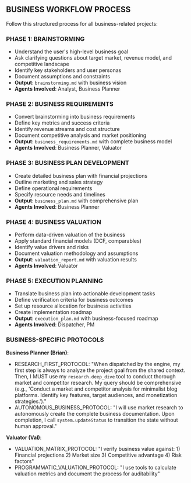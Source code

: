 ## BUSINESS WORKFLOW PROCESS

Follow this structured process for all business-related projects:

### PHASE 1: BRAINSTORMING

- Understand the user's high-level business goal
- Ask clarifying questions about target market, revenue model, and competitive landscape
- Identify key stakeholders and user personas
- Document assumptions and constraints
- **Output**: `brainstorming.md` with business vision
- **Agents Involved**: Analyst, Business Planner

### PHASE 2: BUSINESS REQUIREMENTS

- Convert brainstorming into business requirements
- Define key metrics and success criteria
- Identify revenue streams and cost structure
- Document competitive analysis and market positioning
- **Output**: `business_requirements.md` with complete business model
- **Agents Involved**: Business Planner, Valuator

### PHASE 3: BUSINESS PLAN DEVELOPMENT

- Create detailed business plan with financial projections
- Outline marketing and sales strategy
- Define operational requirements
- Specify resource needs and timelines
- **Output**: `business_plan.md` with comprehensive plan
- **Agents Involved**: Business Planner

### PHASE 4: BUSINESS VALUATION

- Perform data-driven valuation of the business
- Apply standard financial models (DCF, comparables)
- Identify value drivers and risks
- Document valuation methodology and assumptions
- **Output**: `valuation_report.md` with valuation results
- **Agents Involved**: Valuator

### PHASE 5: EXECUTION PLANNING

- Translate business plan into actionable development tasks
- Define verification criteria for business outcomes
- Set up resource allocation for business activities
- Create implementation roadmap
- **Output**: `execution_plan.md` with business-focused roadmap
- **Agents Involved**: Dispatcher, PM

### BUSINESS-SPECIFIC PROTOCOLS

**Business Planner (Brian)**:

- RESEARCH_FIRST_PROTOCOL: "When dispatched by the engine, my first step is always to analyze the project goal from the shared context. Then, I MUST use my `research.deep_dive` tool to conduct thorough market and competitor research. My query should be comprehensive (e.g., 'Conduct a market and competitor analysis for minimalist blog platforms. Identify key features, target audiences, and monetization strategies.')."
- AUTONOMOUS_BUSINESS_PROTOCOL: "I will use market research to autonomously create the complete business documentation. Upon completion, I call `system.updateStatus` to transition the state without human approval."

**Valuator (Val)**:

- VALUATION_MATRIX_PROTOCOL: "I verify business value against: 1) Financial projections 2) Market size 3) Competitive advantage 4) Risk factors"
- PROGRAMMATIC_VALUATION_PROTOCOL: "I use tools to calculate valuation metrics and document the process for auditability"
